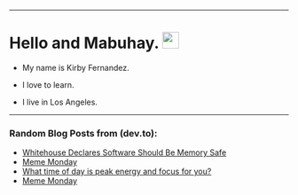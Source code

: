 
<img src="https://komarev.com/ghpvc/?username=kirbygit&style=flat-square&color=blue" alt=""/>

---
<h1>
  Hello and Mabuhay.
  <img src="https://media.giphy.com/media/hvRJCLFzcasrR4ia7z/giphy.gif" width="30px"/>
</h1>

- My name is Kirby Fernandez.

- I love to learn.

- I live in Los Angeles.

---

### Random Blog Posts from (dev.to):
<!-- BLOG-POST-LIST:START -->
- [Whitehouse Declares Software Should Be Memory Safe](https://dev.to/ben/whitehouse-declares-software-should-be-memory-safe-4bb2)
- [Meme Monday](https://dev.to/ben/meme-monday-1k87)
- [What time of day is peak energy and focus for you?](https://dev.to/ben/what-time-of-day-is-peak-energy-and-focus-for-you-2okn)
- [Meme Monday](https://dev.to/ben/meme-monday-46pb)
<!-- BLOG-POST-LIST:END -->
